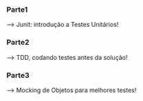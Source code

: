### Parte1
--> Junit: introdução a Testes Unitários!

### Parte2
--> TDD, codando testes antes da solução!

### Parte3
--> Mocking de Objetos para melhores testes!
